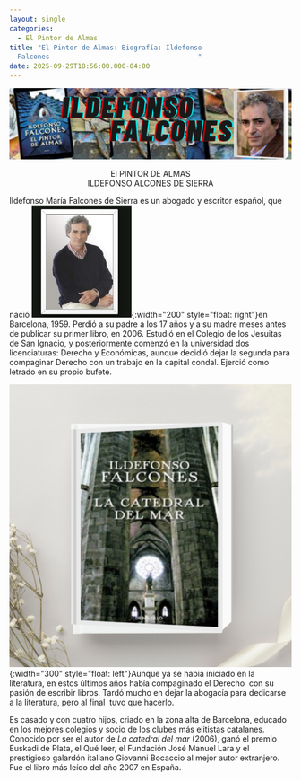 ```yaml
---
layout: single
categories:
  - El Pintor de Almas
title: "El Pintor de Almas: Biografía: Ildefonso
  Falcones                                     "
date: 2025-09-29T18:56:00.000-04:00
---
```

![](/assets/img/banner-el-pintor-de-almas.png)

<center>El PINTOR DE ALMAS</center> 
<center>ILDEFONSO ALCONES DE SIERRA</center>

Ildefonso María Falcones de Sierra es un abogado y escritor español, que nació ![](/assets/img/idelmaro4.png){:width="200" style="float: right"}en Barcelona, 1959. Perdió a su padre a los 17 años y a su madre meses antes de publicar su primer libro, en 2006. Estudió en el Colegio de los Jesuitas de San Ignacio, y posteriormente comenzó en la universidad dos licenciaturas: Derecho y Económicas, aunque decidió dejar la segunda para compaginar Derecho con un trabajo en la capital condal. Ejerció como letrado en su propio bufete.

![](/assets/img/2.png){:width="300" style="float: left"}Aunque ya se había iniciado en la literatura, en estos últimos años había compaginado el Derecho  con su pasión de escribir libros. Tardó mucho en dejar la abogacía para dedicarse a la literatura, pero al final  tuvo que hacerlo.

Es casado y con cuatro hijos, criado en la zona alta de Barcelona, educado en los mejores colegios y socio de los clubes más elitistas catalanes. Conocido por ser el autor de *La catedral del mar* (2006), ganó el premio Euskadi de Plata, el Qué leer, el Fundación José Manuel Lara y el prestigioso galardón italiano Giovanni Bocaccio al mejor autor extranjero. Fue el libro más leído del año 2007 en España.

